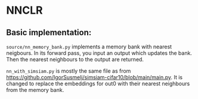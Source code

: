 # NNCLR


## Basic implementation:
`source/nn_memory_bank.py` implements a memory bank with nearest neigbours. In its forward pass, you input an output which updates the bank. Then the nearest neighbours to the output are returned.

`nn_with_simsiam.py` is mostly the same file as from https://github.com/IgorSusmelj/simsiam-cifar10/blob/main/main.py. It is changed to replace the embeddings for out0 with their nearest neighbours from the memory bank.
